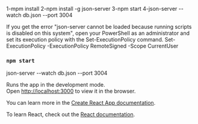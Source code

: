 

1-mpm install
2-npm install -g json-server
3-npm start
4-json-server --watch db.json --port 3004

If you get the error "json-server cannot be loaded because running scripts is disabled on this system", open your PowerShell as an administrator and set its execution policy with the Set-ExecutionPolicy command.
Set-ExecutionPolicy -ExecutionPolicy RemoteSigned -Scope CurrentUser




### `npm start`
json-server --watch db.json --port 3004

Runs the app in the development mode.\
Open [http://localhost:3000](http://localhost:3000) to view it in the browser.



You can learn more in the [Create React App documentation](https://facebook.github.io/create-react-app/docs/getting-started).

To learn React, check out the [React documentation](https://reactjs.org/).